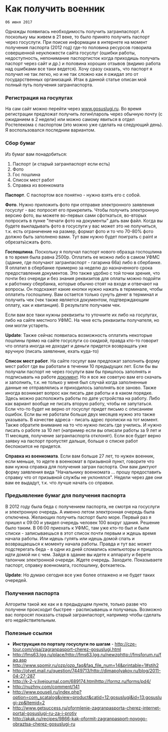 <!--
{
  "draft": false,
  "tags": ["Другое"]
}
-->

# Как получить военник

```blogEnginePageDate
06 июня 2017
```

Однажды появилась необходимость получить загранпаспорт. А поскольку мы живем в 21 веке, то было принято получить паспорт
через госуслуги. При поиске информации в интернете на момент получения паспорта (2012 год) где-то половина ресурсов
говорила совершенной неуклюжести сайта госуслуг (ошибки работы, недоступность, непонимание паспортисток когда приходишь
получать паспорт через сайт и др.) и половина хороших отзывов (видимо работа над ошибками все таки ведется).
Хочу сразу сказать, что паспорт я получил не так легко, но и не так сложно как я ожидал это от государственных
организаций. Итак в данной статье описан мой полный путь получения загранпаспорта.

### Регистрация на госулугах

На сам сайт можно перейти через www.gosuslugi.ru. Во время регистрации предложат получить логин\пароль через обычную
почту (с ожиданием в 2 недели) или можно самому явиться в отдел Ростелекома с паспортом (это можно уже сделать на
следующий день). Я воспользовался последним вариантом.

### Сбор бумаг

Из бумаг вам понадобиться:

1. Паспорт (и старый загранпаспорт если есть)
2. Фото
3. Гос пошлина
4. Список мест работ
5. Справка из военкомата

**Паспорт**. С паспортом все понятно - нужно взять его с собой.

**Фото**. Нужно приложить фото при отправке электронного заявления госуслуг - вас попросят его прикрепить. Чтобы
получить
электронную версию фото, вы можете во-первых сами сфоткаться, во-вторых попросить в пунке "печати фото на документы"
дать вам файл. Когда вы будете выкладывать фото в госуслуги у вас может это не получиться, т.к. есть ограничение на
размер, формат фото и то что 70-80% фото должно быть заполнено вами. Тут вам нужно будет поиграть с paint и
обрезать\сжать фото.

**Госпошлина**. Поскольку я получал паспорт нового образца госпошлина в то время была равна 2500р. Оплатить ее можно
либо в
самом УФМС (здание, где получают загранпаспорт - гагарина 66а) либо в сбербанке. Я оплатил в сбербанке примерно за
неделю до назначенного срока предоставления документов. Это также удобно с той точки зрения, что почти без очереди и без
знания реквизитов для оплаты можно подойти к работнику сбербанка, которые обычно стоят на входе и отвечают на вопросы.
Он подскажет какие кнопки нужно нажать в терминале, чтобы оплатить госпошлину. Вам остается только сунуть денег в
терминал и получить чек (чек также является документом, подтверждающим оплату, как и квитанция). В результате получаем
чек.

Если вам все таки нужны реквизиты то уточните их либо на госулугах, либо на сайте местного УФМС. На чеке есть реквизиты
получателя, но они могли устареть.

**Update**: Также сейчас появилась возможность оплатить некоторые пошлины прямо на сайте госуслуги со скидкой, правда
кто-то
говорит что оплата иногда не доходит и деньги придется возвращать уже вручную (писать заявление, ехать куда-то)

**Список мест работ**. На сайте госулуг вам предложат заполнить форму мест работ где вы работали в течении 10 предыдущих
лет. Если бы вы получали паспорт не через госулуги вам бы пришлось заполнять и подписывать на
работе [документ](doc-пример+взрослый.pdf). Но я все
же советую вам его скачать и заполнить, т.к. не только у меня был случай когда заполненные данные не отправлялись и
приходилось заполнять все заново. Также иногда возникает вопрос как писать две работы и в каком порядке. Здесь можно
расположить работы по дате устройства на работу. Либо как вариант вообще не писать вторую работу, чтобы не запутаться.
Если что-то будет не верно от госуслуг придет письмо с описанием ошибок. Если вы не работали больше двух месяцев нужно
это также указывать. В качестве адреса - писать адрес прописки на тот момент. Также обратите внимание на то что нужно
писать где учились. И нужно писать о работе за 10 лет (например если вы описали работы за 9 лет и 11 месяцев, получение
загранпаспорта отклонят). Если все будет верно заявку на паспорт пропустят дальше, больше о списке работ беспокоится не
придется.

**Справка из военкомата**. Если вам больше 27 лет, то нужен военник, если меньше, то идете в военкомат в призывной
пункт,
говорите что вам нужна справка для получения загран паспорта. Они вам диктуют форму заявления вида "Начальнику
военкомата ... прошу предоставить справку что от призывной службы не уклонялся". Недели через две они вам ее выдадут,
т.к. что лучше начать со справки.

### Предъявление бумаг для получения паспорта

В 2012 году была беда с получением паспорта, не смотря на госуслуги и электронную очередь. А именно летом электронная
очередь была отключена. Желающих получить паспорт было море. Первый раз я пришел к 09:00 и увидел очередь человек 100
вокруг здания. Решение было таким. В 06:00 приехать к УФМС, там уже кто-то был и были списки - записываешься в этот
список почти первым и ждешь время начала работы. Или идешь гулять или идешь домой спать и возвращаешься к моменту
начала работы. Правда и тут вас может подстерегать беда - в одни из дней сломались компьюторы и пришлось идти домой
ни с чем.
Зайдя в здание вы идете к аппарату и берете талончик электронной очереди. Ждете очередь. Заходите. Показываете
паспорт, справку военкомата, госпошлину, фоткаетесь.

**Update**: Но думаю сегодня все уже более отлажено и не будет таких очередей.

### Получения паспорта

Алгоритм такой же как и в предыдущем пункте, только разве что получени происходит быстрее - расписываешь и получаешь.
Возможно вас попросят показать старый загранпаспорт, например чтобы сделать его недействительным.

### Полезные ссылки

* **Инструкция по порталу госуслуги по шагам** - http://cze-tour.com/visa/zagranpasport-cherez-gosuslugi.html
* http://fms63.lgg.ru/place/http://fms63.lgg.ru/newzphttp://fmsforum.ru/faq.asp
* http://www.spomir.ru/ozp/ozp_faq&faq_file_num=14&printable=1#stih2
* http://otvet.mail.ru/question/7449713/http://dimapolyakov.ru/blog/2011-04-27-287
* http://k-2-y.livejournal.com/689174.htmlhttp://formz.ru/forms/pd4/
* http://nuzhny.com/comment/141
* http://www.pouseli.ru/index.php?option=com_scatalog&view=product&catid=12:gosuslugi&id=13:gosuslugi-zp&Itemid=2
* http://www.getsuccess.ru/oformlenie-zagranpasporta-cherez-internet-portal-gosuslugi-ru-za-i-protiv
* http://akak.ru/recipes/9866-kak-oformit-zagranpasport-novogo-obraztsa-cherez-gosuslugi-ru